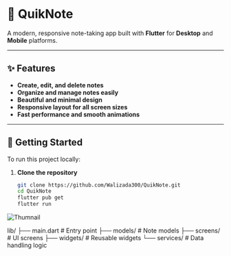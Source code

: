 # 📝 QuikNote

A modern, responsive note-taking app built with **Flutter** for **Desktop** and **Mobile** platforms.

---

## ✨ Features

- **Create, edit, and delete notes**
- **Organize and manage notes easily**
- **Beautiful and minimal design**
- **Responsive layout for all screen sizes**
- **Fast performance and smooth animations**

---

## 🚀 Getting Started

To run this project locally:

1. **Clone the repository**
   ```bash
   git clone https://github.com/Walizada300/QuikNote.git
   cd QuikNote
   flutter pub get
   flutter run

![Thumnail](https://github.com/user-attachments/assets/f299e692-1203-4296-96be-bf83458a0fdb)

lib/
 ├── main.dart           # Entry point
 ├── models/             # Note models
 ├── screens/            # UI screens
 ├── widgets/            # Reusable widgets
 └── services/           # Data handling logic
